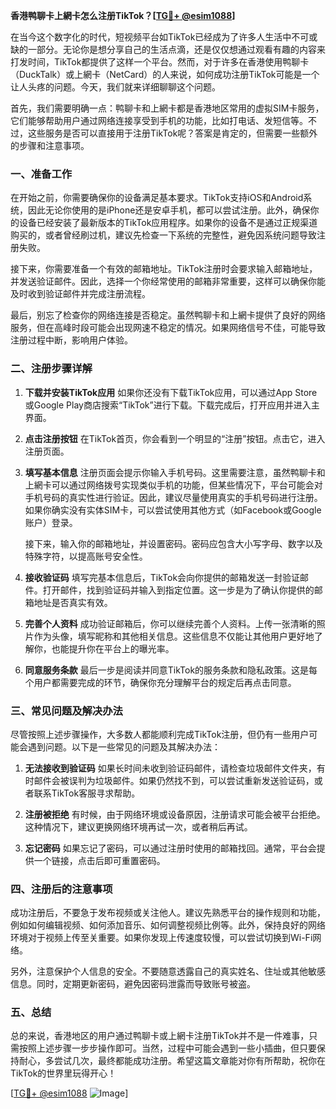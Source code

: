 **香港鸭聊卡上網卡怎么注册TikTok？[[TG💪+ @esim1088](https://t.me/s/esim1088)]**

在当今这个数字化的时代，短视频平台如TikTok已经成为了许多人生活中不可或缺的一部分。无论你是想分享自己的生活点滴，还是仅仅想通过观看有趣的内容来打发时间，TikTok都提供了这样一个平台。然而，对于许多在香港使用鸭聊卡（DuckTalk）或上網卡（NetCard）的人来说，如何成功注册TikTok可能是一个让人头疼的问题。今天，我们就来详细聊聊这个问题。

首先，我们需要明确一点：鸭聊卡和上網卡都是香港地区常用的虚拟SIM卡服务，它们能够帮助用户通过网络连接享受到手机的功能，比如打电话、发短信等。不过，这些服务是否可以直接用于注册TikTok呢？答案是肯定的，但需要一些额外的步骤和注意事项。

### **一、准备工作**

在开始之前，你需要确保你的设备满足基本要求。TikTok支持iOS和Android系统，因此无论你使用的是iPhone还是安卓手机，都可以尝试注册。此外，确保你的设备已经安装了最新版本的TikTok应用程序。如果你的设备不是通过正规渠道购买的，或者曾经刷过机，建议先检查一下系统的完整性，避免因系统问题导致注册失败。

接下来，你需要准备一个有效的邮箱地址。TikTok注册时会要求输入邮箱地址，并发送验证邮件。因此，选择一个你经常使用的邮箱非常重要，这样可以确保你能及时收到验证邮件并完成注册流程。

最后，别忘了检查你的网络连接是否稳定。虽然鸭聊卡和上網卡提供了良好的网络服务，但在高峰时段可能会出现网速不稳定的情况。如果网络信号不佳，可能导致注册过程中断，影响用户体验。

### **二、注册步骤详解**

1. **下载并安装TikTok应用**
   如果你还没有下载TikTok应用，可以通过App Store或Google Play商店搜索“TikTok”进行下载。下载完成后，打开应用并进入主界面。

2. **点击注册按钮**
   在TikTok首页，你会看到一个明显的“注册”按钮。点击它，进入注册页面。

3. **填写基本信息**
   注册页面会提示你输入手机号码。这里需要注意，虽然鸭聊卡和上網卡可以通过网络拨号实现类似手机的功能，但某些情况下，平台可能会对手机号码的真实性进行验证。因此，建议尽量使用真实的手机号码进行注册。如果你确实没有实体SIM卡，可以尝试使用其他方式（如Facebook或Google账户）登录。

   接下来，输入你的邮箱地址，并设置密码。密码应包含大小写字母、数字以及特殊字符，以提高账号安全性。

4. **接收验证码**
   填写完基本信息后，TikTok会向你提供的邮箱发送一封验证邮件。打开邮件，找到验证码并输入到指定位置。这一步是为了确认你提供的邮箱地址是否真实有效。

5. **完善个人资料**
   成功验证邮箱后，你可以继续完善个人资料。上传一张清晰的照片作为头像，填写昵称和其他相关信息。这些信息不仅能让其他用户更好地了解你，也能提升你在平台上的曝光率。

6. **同意服务条款**
   最后一步是阅读并同意TikTok的服务条款和隐私政策。这是每个用户都需要完成的环节，确保你充分理解平台的规定后再点击同意。

### **三、常见问题及解决办法**

尽管按照上述步骤操作，大多数人都能顺利完成TikTok注册，但仍有一些用户可能会遇到问题。以下是一些常见的问题及其解决办法：

1. **无法接收到验证码**
   如果长时间未收到验证码邮件，请检查垃圾邮件文件夹，有时邮件会被误判为垃圾邮件。如果仍然找不到，可以尝试重新发送验证码，或者联系TikTok客服寻求帮助。

2. **注册被拒绝**
   有时候，由于网络环境或设备原因，注册请求可能会被平台拒绝。这种情况下，建议更换网络环境再试一次，或者稍后再试。

3. **忘记密码**
   如果忘记了密码，可以通过注册时使用的邮箱找回。通常，平台会提供一个链接，点击后即可重置密码。

### **四、注册后的注意事项**

成功注册后，不要急于发布视频或关注他人。建议先熟悉平台的操作规则和功能，例如如何编辑视频、如何添加音乐、如何调整视频比例等。此外，保持良好的网络环境对于视频上传至关重要。如果你发现上传速度较慢，可以尝试切换到Wi-Fi网络。

另外，注意保护个人信息的安全。不要随意透露自己的真实姓名、住址或其他敏感信息。同时，定期更新密码，避免因密码泄露而导致账号被盗。

### **五、总结**

总的来说，香港地区的用户通过鸭聊卡或上網卡注册TikTok并不是一件难事，只需按照上述步骤一步步操作即可。当然，过程中可能会遇到一些小插曲，但只要保持耐心，多尝试几次，最终都能成功注册。希望这篇文章能对你有所帮助，祝你在TikTok的世界里玩得开心！

[[TG💪+ @esim1088](https://t.me/s/esim1088) ![Image](https://i.postimg.cc/4NQfJmqS/Snipaste-2025-05-13-00-14-12.png)]